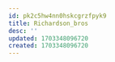 ```yaml
---
id: pk2c5hw4nn0hskcgrzfpyk9
title: Richardson_bros
desc: ''
updated: 1703348096720
created: 1703348096720
---
```

